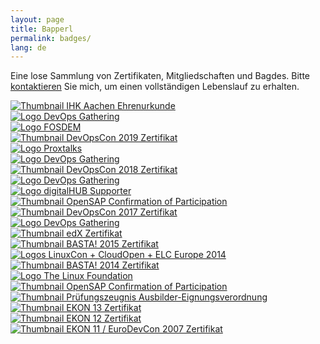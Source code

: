 ```yaml
---
layout: page
title: Bapperl
permalink: badges/
lang: de
---
```


Eine lose Sammlung von Zertifikaten, Mitgliedschaften und Bagdes. Bitte [kontaktieren](/de/contact) Sie mich, um einen vollständigen Lebenslauf zu erhalten.

<div class="badge-row">
  <div class="column">
    <a class="img-link" href="{{ site.baseurl }}/assets/site/badges/2020-07_IHK-Aachen_Ehrenurkunde-25J.pdf" target="_blank">
      <img class="badge" src="{{ site.baseurl }}/assets/site/images/thumbnails/2020-07_IHK-Aachen_Ehrenurkunde-25J.png" alt="Thumbnail IHK Aachen Ehrenurkunde" title="IHK Aachen Ehrenurkunde 25 Jahre im Juli 2020" />
    </a>
  </div>
</div>

<div class="badge-row">
  <div class="column">
    <a class="img-link" href="{{ site.data.links.devOpsGathering2020 }}">
      <img class="badge" src="{{ site.baseurl }}/assets/site/images/DevOps-Gathering2020.logo.png" alt="Logo DevOps Gathering" title="DevOps Gathering 2020 im März 2020" />
    </a>
  </div>
  <div class="column">
    <a class="img-link" href="{{ site.data.links.fosdem2020 }}">
      <img class="badge" src="{{ site.baseurl }}/assets/site/images/FOSDEM2020.logo.png" alt="Logo FOSDEM" title="FOSDEM 2020 im Februar 2020" />
    </a>
  </div>
  <div class="column">
    <a class="img-link" href="{{ site.baseurl }}/assets/site/badges/2019-12_DevOpsCon2019_Certificate.pdf" target="_blank">
      <img class="badge" src="{{ site.baseurl }}/assets/site/images/thumbnails/2019-12_DevOpsCon2019_Certificate.png" alt="Thumbnail DevOpsCon 2019 Zertifikat" title="DevOpsCon 2019 im Dezember 2019" />
    </a>
  </div>
</div>

<div class="badge-row">
  <div class="column">
    <a class="img-link" href="{{ site.data.links.proxTalks2019 }}">
      <img class="badge" src="{{ site.baseurl }}/assets/site/images/Proxtalks.logo.png" alt="Logo Proxtalks" title="Proxtalks 2019 im Oktober 2019" />
    </a>
  </div>
  <div class="column">
    <a class="img-link" href="{{ site.data.links.devOpsGathering2019 }}">
      <img class="badge" src="{{ site.baseurl }}/assets/site/images/DevOps-Gathering.logo.png" alt="Logo DevOps Gathering" title="DevOps Gathering 2019 im März 2019" />
    </a>
  </div>
  <div class="column">
    <a class="img-link" href="{{ site.baseurl }}/assets/site/badges/2018-12_DevOpsCon2018_Certificate.pdf" target="_blank">
      <img class="badge" src="{{ site.baseurl }}/assets/site/images/thumbnails/2018-12_DevOpsCon2018_Certificate.png" alt="Thumbnail DevOpsCon 2018 Zertifikat" title="DevOpsCon 2018 im Dezember 2018" />
    </a>
  </div>
</div>

<div class="badge-row">
  <div class="column">
    <a class="img-link" href="{{ site.data.links.devOpsGathering2018 }}">
      <img class="badge" src="{{ site.baseurl }}/assets/site/images/DevOps-Gathering.logo.png" alt="Logo DevOps Gathering" title="DevOps Gathering 2018 im Februar 2018" />
    </a>
  </div>
  <div class="column">
    <a class="img-link" href="{{ site.data.links.digitalHUB }}">
      <img class="badge" src="{{ site.baseurl }}/assets/site/images/hubaachen_badge_invert.png" alt="Logo digitalHUB Supporter" title="digitalHUB Supporter seit dem 1. Januar 2018" />
    </a>
  </div>
  <div class="column">
    <a class="img-link" href="{{ site.baseurl }}/assets/site/badges/2017-12-12_ifb1_ConfirmationOfParticipation.pdf" target="_blank">
      <img class="badge" src="{{ site.baseurl }}/assets/site/images/thumbnails/2017-12-12_ifb1_ConfirmationOfParticipation.png" alt="Thumbnail OpenSAP Confirmation of Participation" title="In Action - Integration Framework for SAP Business One am 12. Dezember 2017" />
    </a>
  </div>
</div>

<div class="badge-row">
  <div class="column">
    <a class="img-link" href="{{ site.baseurl }}/assets/site/badges/2017-11_DevOpsCon2017_Zertifikat.pdf" target="_blank">
      <img class="badge" src="{{ site.baseurl }}/assets/site/images/thumbnails/2017-11_DevOpsCon2017_Zertifikat.png" alt="Thumbnail DevOpsCon 2017 Zertifikat" title="DevOpsCon 2017 im November 2017" />
    </a>
  </div>
  <div class="column">
    <a class="img-link" href="{{ site.data.links.devOpsGathering2017 }}">
      <img class="badge" src="{{ site.baseurl }}/assets/site/images/DevOps-Gathering.logo.png" alt="Logo DevOps Gathering" title="DevOps Gathering 2017 im März 2017" />
    </a>
  </div>
  <div class="column">
    <a class="img-link" href="{{ site.baseurl }}/assets/site/badges/2016-12-20_Introduction-to-Linux_Certificate.pdf" target="_blank">
      <img class="badge" src="{{ site.baseurl }}/assets/site/images/thumbnails/2016-12-20_Introduction-to-Linux_Certificate.png" alt="Thumbnail edX Zertifikat" title="Introduction to Linux am 20. Dezember 2016" />
    </a>
  </div>
</div>

<div class="badge-row">
  <div class="column">
    <a class="img-link" href="{{ site.baseurl }}/assets/site/badges/2015-09_BASTA!_Zertifikat.pdf" target="_blank">
      <img class="badge" src="{{ site.baseurl }}/assets/site/images/thumbnails/2015-09_BASTA!_Zertifikat.png" alt="Thumbnail BASTA! 2015 Zertifikat" title="BASTA! im September 2015" />
    </a>
  </div>
  <div class="column">
    <a class="img-link" href="{{ site.data.links.linuxFoundationEvents }}">
      <img class="badge" src="{{ site.baseurl }}/assets/site/images/LinuxConCloudOpenELC2014.logo.png" alt="Logos LinuxCon + CloudOpen + ELC Europe 2014" title="LinuxCon + CloudOpen + ELC Europe 2014 im Oktober 2014" />
    </a>
  </div>
  <div class="column">
    <a class="img-link" href="{{ site.baseurl }}/assets/site/badges/2014-09_BASTA!_Zertifikat.pdf" target="_blank">
      <img class="badge" src="{{ site.baseurl }}/assets/site/images/thumbnails/2014-09_BASTA!_Zertifikat.png" alt="Thumbnail BASTA! 2014 Zertifikat" title="BASTA! im September 2014" />
    </a>
  </div>
</div>

<div class="badge-row">
  <div class="column">
    <a class="img-link" href="{{ site.data.links.linuxFoundation }}">
      <img class="badge" src="{{ site.baseurl }}/assets/site/images/TheLinuxFoundation.logo.png" alt="Logo The Linux Foundation" title="The Linux Foundation&reg; Individual Supporter seit dem 4. Mai 2014" />
    </a>
  </div>
  <div class="column">
    <a class="img-link" href="{{ site.baseurl }}/assets/site/badges/2013-07_hana1_ConfirmationOfParticipation.pdf" target="_blank">
      <img class="badge" src="{{ site.baseurl }}/assets/site/images/thumbnails/2013-07_hana1_ConfirmationOfParticipation.png" alt="Thumbnail OpenSAP Confirmation of Participation" title="Introduction to Software Development on SAP HANA im Juli 2013" />
    </a>
  </div>
  <div class="column">
    <a class="img-link" href="{{ site.baseurl }}/assets/site/badges/2012-04-05_Prüfungszeugnis_Ausbilder-Eignungsverordnung.pdf" target="_blank">
      <img class="badge" src="{{ site.baseurl }}/assets/site/images/thumbnails/2012-04-05_Prüfungszeugnis_Ausbilder-Eignungsverordnung.png" alt="Thumbnail Prüfungszeugnis Ausbilder-Eignungsverordnung" title="Anerkannter Ausbilder im Sinne des Berufsbildungsgesetzes seit dem 5. April 2012" />
    </a>
  </div>
</div>

<div class="badge-row">
  <div class="column">
    <a class="img-link" href="{{ site.baseurl }}/assets/site/badges/2009-09_EKON13_Zertifikat.pdf" target="_blank">
      <img class="badge" src="{{ site.baseurl }}/assets/site/images/thumbnails/2009-09_EKON13_Zertifikat.png" alt="Thumbnail EKON 13 Zertifikat" title="EKON 13 im September 2009" />
    </a>
  </div>
  <div class="column">
    <a class="img-link" href="{{ site.baseurl }}/assets/site/badges/2008-10_EKON12_Zertifikat.pdf" target="_blank">
      <img class="badge" src="{{ site.baseurl }}/assets/site/images/thumbnails/2008-10_EKON12_Zertifikat.png" alt="Thumbnail EKON 12 Zertifikat" title="EKON 12 im Oktober 2008" />
    </a>
  </div>
  <div class="column">
    <a class="img-link" href="{{ site.baseurl }}/assets/site/badges/2007-09_EKON11_EuroDevCon2007_Zertifikat.pdf" target="_blank">
      <img class="badge" src="{{ site.baseurl }}/assets/site/images/thumbnails/2007-09_EKON11_EuroDevCon2007_Zertifikat.png" alt="Thumbnail EKON 11 / EuroDevCon 2007 Zertifikat" title="EKON 11 / EuroDevCon 2007 im September 2007" />
    </a>
  </div>
</div>
